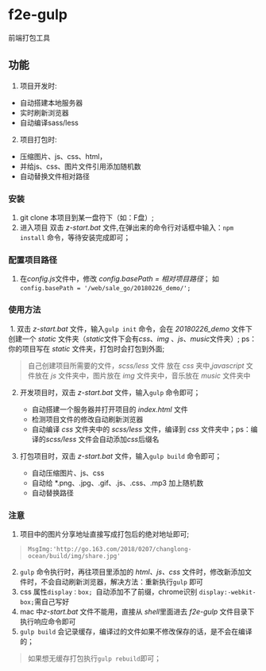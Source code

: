 # f2e-gulp
前端打包工具

## 功能

1. 项目开发时:
 * 自动搭建本地服务器
 * 实时刷新浏览器
 * 自动编译sass/less 

2. 项目打包时:

 * 压缩图片、js、css、html，
 * 并给js、css、图片文件引用添加随机数
 * 自动替换文件相对路径



### 安装
  1. git clone 本项目到某一盘符下（如：F盘）;
  2. 进入项目 双击 *z-start.bat* 文件,在弹出来的命令行对话框中输入：`npm install` 命令，等待安装完成即可；
### 配置项目路径
  1. 在*config.js*文件中，修改 *config.basePath = 相对项目路径*； 如`config.basePath = '/web/sale_go/20180226_demo/';`
### 使用方法
  1. 双击 *z-start.bat* 文件，输入`gulp init` 命令，会在 *20180226_demo* 文件下创建一个 *static* 文件夹（*static*文件下会有*css*、*img*
  、*js*、*music*文件夹）; ps：你的项目写在 *static* 文件夹，打包时会打包到外面;
  > 自己创建项目所需要的文件，*scss/less* 文件 放在 *css* 夹中,*javascript* 文件放在 *js* 文件夹中，图片放在 *img* 文件夹中，音乐放在 *music* 文件夹中
  2. 开发项目时，双击 *z-start.bat* 文件，输入`gulp` 命令即可；
     * 自动搭建一个服务器并打开项目的 *index.html* 文件
     * 检测项目文件的修改自动刷新浏览器
     * 自动编译 *css* 文件夹中的 *scss/less* 文件，编译到 *css* 文件夹中；ps：编译的*scss/less* 文件会自动添加*css*后缀名
     
  3. 打包项目时，双击 *z-start.bat* 文件，输入`gulp build` 命令即可；
     * 自动压缩图片、js、css
     * 自动给 *.png、.jpg、.gif、.js、.css、.mp3 加上随机数
     * 自动替换路径
  
 ### 注意
   1. 项目中的图片分享地址直接写成打包后的绝对地址即可;
   > `MsgImg:'http://go.163.com/2018/0207/changlong-ocean/build/img/share.jpg'`
   2. `gulp` 命令执行时，再往项目里添加的 *html、js、css* 文件时，修改新添加文件时，不会自动刷新浏览器，解决方法：重新执行`gulp` 即可
   3. css 属性`display：box; `自动添加不了前缀，chrome识别 `display:-webkit-box;`需自己写好
   4. mac 中*z-start.bat* 文件不能用，直接从 *shell*里面进去 *f2e-gulp* 文件目录下执行响应命令即可
   5. `gulp build` 会记录缓存，编译过的文件如果不修改保存的话，是不会在编译的；
   > 如果想无缓存打包执行` gulp rebuild `即可；
